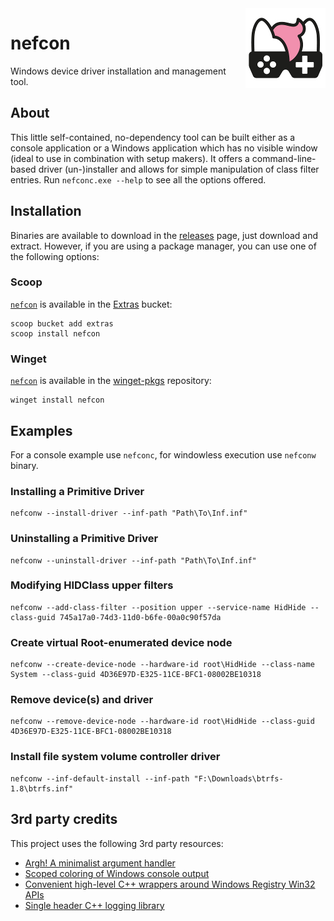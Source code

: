 <img src="assets/NSS-128x128.png" align="right" />

# nefcon

Windows device driver installation and management tool.

## About

This little self-contained, no-dependency tool can be built either as a console application or a Windows application which has no visible window (ideal to use in combination with setup makers). It offers a command-line-based driver (un-)installer and allows for simple manipulation of class filter entries. Run `nefconc.exe --help` to see all the options offered.

## Installation

Binaries are available to download in the [releases](https://github.com/nefarius/nefcon/releases/latest) page, just download and extract. However, if you are using a package manager, you can use one of the following options:

### Scoop
[`nefcon`](https://scoop.sh/#/apps?q=nefcon&s=0&d=1&o=true) is available in the [Extras](https://github.com/ScoopInstaller/Extras) bucket:
```text
scoop bucket add extras
scoop install nefcon
```

### Winget
[`nefcon`](https://github.com/microsoft/winget-pkgs/tree/master/manifests/n/Nefarius/nefcon) is available in the [winget-pkgs](https://github.com/microsoft/winget-pkgs) repository:
```text
winget install nefcon
```

## Examples

For a console example use `nefconc`, for windowless execution use `nefconw` binary.

### Installing a Primitive Driver

```text
nefconw --install-driver --inf-path "Path\To\Inf.inf"
```

### Uninstalling a Primitive Driver

```text
nefconw --uninstall-driver --inf-path "Path\To\Inf.inf"
```

### Modifying HIDClass upper filters

```text
nefconw --add-class-filter --position upper --service-name HidHide --class-guid 745a17a0-74d3-11d0-b6fe-00a0c90f57da
```

### Create virtual Root-enumerated device node

```text
nefconw --create-device-node --hardware-id root\HidHide --class-name System --class-guid 4D36E97D-E325-11CE-BFC1-08002BE10318
```

### Remove device(s) and driver

```text
nefconw --remove-device-node --hardware-id root\HidHide --class-guid 4D36E97D-E325-11CE-BFC1-08002BE10318
```

### Install file system volume controller driver

```text
nefconw --inf-default-install --inf-path "F:\Downloads\btrfs-1.8\btrfs.inf"
```

## 3rd party credits

This project uses the following 3rd party resources:

- [Argh! A minimalist argument handler](https://github.com/adishavit/argh)
- [Scoped coloring of Windows console output](https://github.com/jrebacz/colorwin)
- [Convenient high-level C++ wrappers around Windows Registry Win32 APIs](https://github.com/GiovanniDicanio/WinReg)
- [Single header C++ logging library](https://github.com/amrayn/easyloggingpp)
